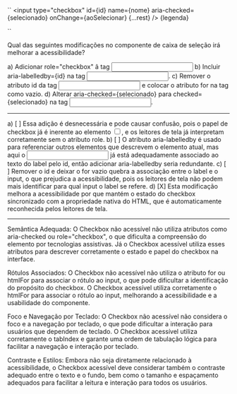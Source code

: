 ``
    <label htmlFor={id}>
    <input
        type="checkbox"
        id={id}
        name={nome}
        aria-checked={selecionado}
        onChange={aoSelecionar}
        {...rest}
    />
    <span>{legenda}</span>
    </label>

``

Qual das seguintes modificações no componente de caixa de seleção irá melhorar a acessibilidade?

a) Adicionar role="checkbox" ã tag <input>
b) Incluir aria-labelledby={id} na tag <input>.
c) Remover o atributo id da tag <input> e colocar o atributo for na tag <label> como vazio.
d) Alterar aria-checked={selecionado} para checked={selecionado} na tag <input>.

---
a) [ ]
Essa adição é desnecessária e pode causar confusão, pois o papel de checkbox já é inerente ao elemento <input type="checkbox">, e os leitores de tela já interpretam corretamente sem o atributo role.
b) [ ]
O atributo aria-labelledby é usado para referenciar outros elementos que descrevem o elemento atual, mas aqui o <input> já está adequadamente associado ao texto do label pelo id, então adicionar aria-labelledby seria redundante.
c) [ ]
Remover o id e deixar o for vazio quebra a associação entre o label e o input, o que prejudica a acessibilidade, pois os leitores de tela não podem mais identificar para qual input o label se refere.
d) [X]
Esta modificação melhora a acessibilidade por que mantém o estado do checkbox sincronizado com a propriedade nativa do HTML, que é automaticamente reconhecida pelos leitores de tela.



------


Semântica Adequada: 
O Checkbox não acessível não utiliza atributos como aria-checked ou role="checkbox", o que dificulta a compreensão do elemento por tecnologias assistivas. Já o Checkbox acessível utiliza esses atributos para descrever corretamente o estado e papel do checkbox na interface.

Rótulos Associados: 
O Checkbox não acessível não utiliza o atributo for ou htmlFor para associar o rótulo ao input, o que pode dificultar a identificação do propósito do checkbox. O Checkbox acessível utiliza corretamente o htmlFor para associar o rótulo ao input, melhorando a acessibilidade e a usabilidade do componente.

Foco e Navegação por Teclado: 
O Checkbox não acessível não considera o foco e a navegação por teclado, o que pode dificultar a interação para usuários que dependem de teclado. O Checkbox acessível utiliza corretamente o tabIndex e garante uma ordem de tabulação lógica para facilitar a navegação e interação por teclado.

Contraste e Estilos:
Embora não seja diretamente relacionado à acessibilidade, o Checkbox acessível deve considerar também o contraste adequado entre o texto e o fundo, bem como o tamanho e espaçamento adequados para facilitar a leitura e interação para todos os usuários.